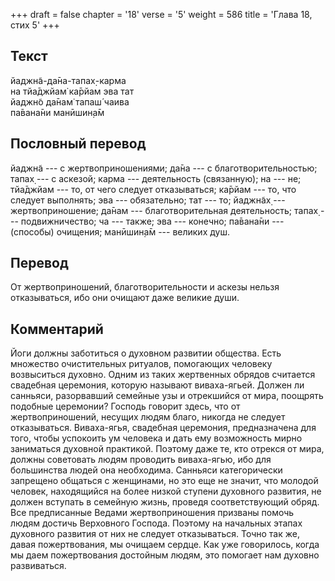 +++
draft = false
chapter = '18'
verse = '5'
weight = 586
title = 'Глава 18, стих 5'
+++
## Текст

йаджн̃а-да̄на-тапах̣-карма  
на тйа̄джйам̇ ка̄рйам эва тат  
йаджн̃о да̄нам̇ тапаш́ чаива  
па̄вана̄ни манӣшин̣а̄м

## Пословный перевод

йаджн̃а --- с жертвоприношениями; да̄на --- с благотворительностью; тапах̣
--- с аскезой; карма --- деятельность (связанную); на --- не; тйа̄джйам
--- то, от чего следует отказываться; ка̄рйам --- то, что следует
выполнять; эва --- обязательно; тат --- то; йаджн̃ах̣ ---
жертвоприношение; да̄нам --- благотворительная деятельность; тапах̣ ---
подвижничество; ча --- также; эва --- конечно; па̄вана̄ни --- (способы)
очищения; манӣшин̣а̄м --- великих душ.

## Перевод

От жертвоприношений, благотворительности и аскезы нельзя отказываться,
ибо они очищают даже великие души.

## Комментарий

Йоги должны заботиться о духовном развитии общества. Есть множество
очистительных ритуалов, помогающих человеку возвыситься духовно. Одним
из таких жертвенных обрядов считается свадебная церемония, которую
называют виваха-ягьей. Должен ли санньяси, разорвавший семейные узы и
отрекшийся от мира, поощрять подобные церемонии? Господь говорит здесь,
что от жертвоприношений, несущих людям благо, никогда не следует
отказываться. Виваха-ягья, свадебная церемония, предназначена для того,
чтобы успокоить ум человека и дать ему возможность мирно заниматься
духовной практикой. Поэтому даже те, кто отрекся от мира, должны
советовать людям проводить виваха-ягью, ибо для большинства людей она
необходима. Санньяси категорически запрещено общаться с женщинами, но
это еще не значит, что молодой человек, находящийся на более низкой
ступени духовного развития, не должен вступать в семейную жизнь, проведя
соответствующий обряд. Все предписанные Ведами жертвоприношения призваны
помочь людям достичь Верховного Господа. Поэтому на начальных этапах
духовного развития от них не следует отказываться. Точно так же, давая
пожертвования, мы очищаем сердце. Как уже говорилось, когда мы даем
пожертвования достойным людям, это помогает нам духовно развиваться.
